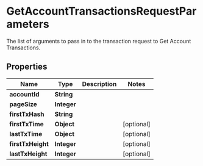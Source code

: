 

# GetAccountTransactionsRequestParameters

The list of arguments to pass in to the transaction request to Get Account Transactions.

## Properties

| Name | Type | Description | Notes |
|------------ | ------------- | ------------- | -------------|
|**accountId** | **String** |  |  |
|**pageSize** | **Integer** |  |  |
|**firstTxHash** | **String** |  |  |
|**firstTxTime** | **Object** |  |  [optional] |
|**lastTxTime** | **Object** |  |  [optional] |
|**firstTxHeight** | **Integer** |  |  [optional] |
|**lastTxHeight** | **Integer** |  |  [optional] |



